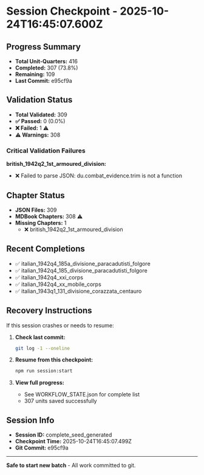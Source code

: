 # Session Checkpoint - 2025-10-24T16:45:07.600Z

## Progress Summary

- **Total Unit-Quarters:** 416
- **Completed:** 307 (73.8%)
- **Remaining:** 109
- **Last Commit:** e95cf9a

## Validation Status

- **Total Validated:** 309
- **✅ Passed:** 0 (0.0%)
- **❌ Failed:** 1 ⚠️
- **⚠️ Warnings:** 308

### Critical Validation Failures

**british_1942q2_1st_armoured_division:**
  - ❌ Failed to parse JSON: du.combat_evidence.trim is not a function

## Chapter Status

- **JSON Files:** 309
- **MDBook Chapters:** 308 ⚠️
- **Missing Chapters:** 1
  - ❌ british_1942q2_1st_armoured_division

## Recent Completions

- ✅ italian_1942q4_185a_divisione_paracadutisti_folgore
- ✅ italian_1942q4_185_divisione_paracadutisti_folgore
- ✅ italian_1942q4_xxi_corps
- ✅ italian_1942q4_xx_mobile_corps
- ✅ italian_1943q1_131_divisione_corazzata_centauro

## Recovery Instructions

If this session crashes or needs to resume:

1. **Check last commit:**
   ```bash
   git log -1 --oneline
   ```

2. **Resume from this checkpoint:**
   ```bash
   npm run session:start
   ```

3. **View full progress:**
   - See WORKFLOW_STATE.json for complete list
   - 307 units saved successfully

## Session Info

- **Session ID:** complete_seed_generated
- **Checkpoint Time:** 2025-10-24T16:45:07.499Z
- **Git Commit:** e95cf9a

---

**Safe to start new batch** - All work committed to git.
